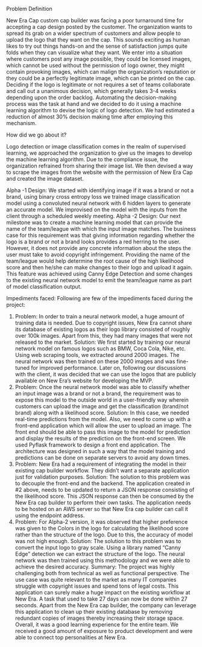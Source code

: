 Problem Definition

New Era Cap custom cap builder was facing a poor turnaround time for accepting a cap design posted by the customer. The organization wants to spread its grab on a wider spectrum of customers and allow people to upload the logo that they want on the cap. This sounds exciting as human likes to try out things hands-on and the sense of satisfaction jumps quite folds when they can visualize what they want. We enter into a situation where customers post any image possible, they could be licensed images, which cannot be used without the permission of logo owner, they might contain provoking images, which can malign the organization’s reputation or they could be a perfectly legitimate image, which can be printed on the cap. Deciding if the logo is legitimate or not requires a set of teams collaborate and call out a unanimous decision, which generally takes 3-4 weeks depending upon the order backlog. Automating the decision-making process was the task at hand and we decided to do it using a machine learning algorithm to devise the logic of logo detection. We had estimated a reduction of almost 30% decision making time after employing this mechanism.


How did we go about it?

Logo detection or image classification comes in the realm of supervised learning, we approached the organization to give us the images to develop the machine learning algorithm. Due to the compliance issue, the organization refrained from sharing their image list. We then devised a way to scrape the images from the website with the permission of New Era Cap and created the image dataset.

Alpha -1 Design:
We started with identifying image if it was a brand or not a brand, using binary cross entropy loss we trained image classification model using a convoluted neural network with 6 hidden layers to generate an accurate model. We improvised on the model with the inputs from the client through a scheduled weekly meeting.
Alpha -2 Design:
Our next milestone was to create a machine learning model that can provide the name of the team/league with which the input image matches. The business case for this requirement was that giving information regarding whether the logo is a brand or not a brand looks provides a red herring to the user. However, it does not provide any concrete information about the steps the user must take to avoid copyright infringement. Providing the name of the team/league would help determine the root cause of the high likelihood score and then he/she can make changes to their logo and upload it again. This feature was achieved using Canny Edge Detection and some changes to the existing neural network model to emit the team/league name as part of model classification output.

Impediments faced:
Following are few of the impediments faced during the project:
1. Problem: In order to train a neural network model, a huge amount of training data is needed. Due to copyright issues, New Era cannot share its database of existing logos as their logo library consisted of roughly over 100k images. Apart from this, they had many images that were not released to the market.
Solution: We first started by training our neural network model on famous logos such as BMW, Coca Cola, Nike, etc. Using web scraping tools, we extracted around 2000 images. The neural network was then trained on these 2000 images and was fine-tuned for improved performance. Later on, following our discussions with the client, it was decided that we can use the logos that are publicly available on New Era’s website for developing the MVP.
2. Problem: Once the neural network model was able to classify whether an input image was a brand or not a brand, the requirement was to expose this model to the outside world in a user-friendly way wherein customers can upload the image and get the classification (brand/not brand) along with a likelihood score.
Solution: In this case, we needed real-time predictions from the model. Also, we need to come up with a front-end application which will allow the user to upload an image. The front end should be able to pass this image to the model for prediction and display the results of the prediction on the front-end screen. We used Pyflask framework to design a front end application. The architecture was designed in such a way that the model training and predictions can be done on separate servers to avoid any down times.
3. Problem: New Era had a requirement of integrating the model in their existing cap builder workflow. They didn’t want a separate application just for validation purposes.
Solution: The solution to this problem was to decouple the front-end and the backend. The application created in #2 above, needs to be updated to return a JSON response consisting of the likelihood score. This JSON response can then be consumed by the New Era cap builder to perform their own tasks. The application needs to be hosted on an AWS server so that New Era cap builder can call it using the endpoint address.
4. Problem: For Alpha-2 version, it was observed that higher preference was given to the Colors in the logo for calculating the likelihood score rather than the structure of the logo. Due to this, the accuracy of model was not high enough.
Solution: The solution to this problem was to convert the input logo to gray scale. Using a library named “Canny Edge” detection we can extract the structure of the logo. The neural network was then trained using this methodology and we were able to achieve the desired accuracy.
Summary:
The project was highly challenging both from technical as well as functional perspective. The use case was quite relevant to the market as many IT companies struggle with copyright issues and spend tons of legal costs. This application can surely make a huge impact on the existing workflow at New Era. A task that used to take 27 days can now be done within 27 seconds. Apart from the New Era cap builder, the company can leverage this application to clean up their existing database by removing redundant copies of images thereby increasing their storage space.
Overall, it was a good learning experience for the entire team. We received a good amount of exposure to product development and were able to connect top personalities at New Era.

